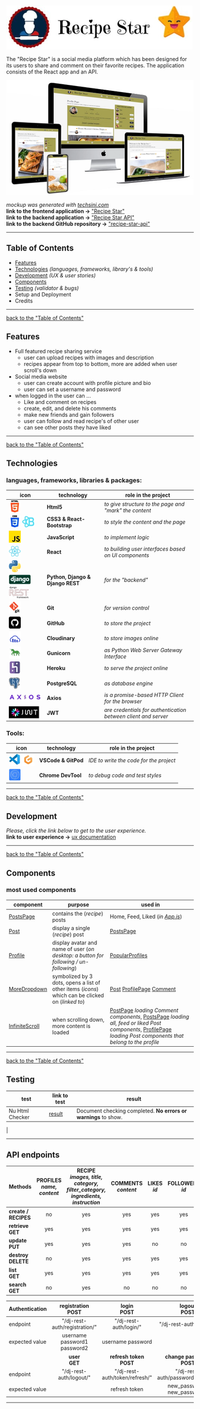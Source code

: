 ![Recipe Star](./docs/images/recipe-star_title.webp)

The "Recipe Star" is a social media platform which has been designed for its users to share and comment on their favorite recipes. The application consists of the React app and an API.

![recipe-star mockup](./docs/images/recipe-star_mockup_2.webp)

*mockup was generated with [techsini.com](https://techsini.com/multi-mockup/index.php)*  
**link to the frontend application ->** ["Recipe Star"](https://recipe-star.herokuapp.com/)  
**link to the backend application ->** ["Recipe Star API"](https://recipe-star-api.herokuapp.com/)  
**link to the backend GitHub repository ->** ["recipe-star-api"](https://github.com/Zolske/recipe-star-api)
***
## Table of Contents
- [Features](#features)
- [Technologies](#technologies) *(languages, frameworks, library's & tools)*
- [Development](#development) *(UX & user stories)*
- [Components](#components)
- [Testing](#testing) *(validator & bugs)*
- Setup and Deployment
- Credits
***
[back to the "Table of Contents"](#table-of-contents)
## Features
- Full featured recipe sharing service
  - user can upload recipes with images and description
  - recipes appear from top to bottom, more are added when user scroll's down
- Social media website
  - user can create account with profile picture and bio
  - user can set a username and password
- when logged in the user can ...
  - Like and comment on recipes
  - create, edit, and delete his comments
  - make new friends and gain followers
  - user can follow and read recipe's of other user
  - can see other posts they have liked
***
[back to the "Table of Contents"](#table-of-contents)
## Technologies
### languages, frameworks, libraries & packages:
|icon|technology|role in the project|
| ---- | ---- | ---- |
|![html](./docs/images/html32x32.webp)|**Html5**|*to give structure to the page and "mark" the content*|
|![css3](./docs/images/css32x32.webp) ![RnB](./docs/images/react-bootstrap32x32.webp)|**CSS3 & React-Bootstrap**|*to style the content and the page*|
|![js](./docs/images/js32x32.webp)|**JavaScript**|*to implement logic*|
|![react](./docs/images/react32x32.webp)|**React**|*to building user interfaces based on UI components*|
|![python](./docs/images/python32x32.webp) ![django](./docs/images/django32x32.webp) ![rest-d](./docs/images/django-rest32x32.webp)|**Python, Django & Django REST**|*for the "backend"*|
|![git](./docs/images/git32x32.webp)|**Git**|*for version control*|
|![gitHub](./docs/images/github32x32.webp)|**GitHub**|*to store the project*|
|![cloudinary](./docs/images/cloudinary32x32.webp)|**Cloudinary**|*to store images online*|
|![gunicorn](./docs/images/gunicornare32x32.webp)|**Gunicorn**|*as Python Web Server Gateway Interface*|
|![heroku](./docs/images/heroku32x32.webp)|**Heroku**|*to serve the project online*|
|![postgreSQL](./docs/images/postgresql32x32.webp)|**PostgreSQL**|*as database engine*|
|![axios](./docs/images/axios32x32.webp)|**Axios**|*is a promise-based HTTP Client for the browser*|
|![jwt](./docs/images/JWT32x32.webp)|**JWT**|*are credentials for authentication between client and server*|
### Tools:
|icon|technology|role in the project|
| ---- | ---- | ---- |
|![vscode](./docs/images/vscode32x32.webp) ![gitPod](./docs/images/gitPod32x32.webp)|**VSCode & GitPod**|*IDE to write the code for the project*|
|![chromDevTool](./docs/images/chromeDevTool32x32.webp)|**Chrome DevTool**|*to debug code and test styles*|
***
[back to the "Table of Contents"](#table-of-contents)
## Development
*Please, click the link below to get to the user experience.*  
**link to user experience ->** [ux documentation](./docs/ux.md)
***
[back to the "Table of Contents"](#table-of-contents)
## Components  
### most used components
| component | purpose | used in |
| --- | --- | --- |
|[PostsPage](./src/pages/posts/PostsPage.js) | contains the (*recipe*) posts | Home, Feed, Liked (*in [App.js](./src/App.js)*)|
|[Post](./src/pages/posts/Post.js)| display a single (*recipe*) post|[PostsPage](./src/pages/posts/PostsPage.js)|
|[Profile](./src/pages/profiles/Profile.js)|display avatar and name of user (*on desktop: a button for following / un-following*) | [PopularProfiles](./src/pages/profiles/PopularProfiles.js)|
|[MoreDropdown](./src/components/MoreDropdown.js)| symbolized by 3 dots, opens a list of other items (*icons*) which can be clicked on (*linked to*)|[Post](./src/pages/posts/Post.js) [ProfilePage](./src/pages/profiles/ProfilePage.js) [Comment](./src/pages/comments/Comment.js)|
|[InfiniteScroll](https://www.npmjs.com/package/react-infinite-scroll-component)|when scrolling down, more content is loaded|[PostPage](./src/pages/posts/Post.js) *loading Comment components*, [PostsPage](./src/pages/posts/PostsPage.js) *loading all, feed or liked Post components*, [ProfilePage](./src/pages/profiles/ProfilePage.js) *loading Post components that belong to the profile*
***
[back to the "Table of Contents"](#table-of-contents)
## Testing
|test|link to test|result|
| --- | --- | --- |
|Nu Html Checker|[result](https://validator.w3.org/nu/?doc=https%3A%2F%2Frecipe-star.herokuapp.com%2F)|Document checking completed. **No errors or warnings** to show.|
|












***
  ## API endpoints

  | Methods                  | PROFILES <br> _name, content_ | RECIPE <br> _images, title, category, filter_category, ingredients, instruction_ | COMMENTS <br> _content_ | LIKES <br> _id_ | FOLLOWERS <br> _id_ |
  | ------------------------ | :---------------------------: | :------------------------------------------------------------------------------: | :---------------------: | :-------------: | :-----------------: |
  | **create /<br> RECIPES** |              no               |                                       yes                                        |           yes           |       yes       |         yes         |
  | **retrieve<br> GET**     |              yes              |                                       yes                                        |           yes           |       yes       |         yes         |
  | **update<br> PUT**       |              yes              |                                       yes                                        |           yes           |       no        |         no          |
  | **destroy<br>DELETE**    |              no               |                                       yes                                        |           yes           |       yes       |         yes         |
  | **list<br>GET**          |              yes              |                                       yes                                        |           yes           |       yes       |         yes         |
  | **search<br>GET**        |              no               |                                       yes                                        |           no            |       no        |         no          |

  | Authentication |  registration <br> **POST**   |      login <br> **POST**       |       logout <br> **POST**       |
  | -------------- | :---------------------------: | :----------------------------: | :------------------------------: |
  | endpoint       | "/dj-rest-auth/registration/" |     "/dj-rest-auth/login/"     |     "/dj-rest-auth/logout/"      |
  | expected value | username password1 password2  |       username password        |
  |                |       **user <br> GET**       |  **refresh token <br> POST**   |  **change password <br> POST**   |
  | endpoint       |    "/dj-rest-auth/logout/"    | "/dj-rest-auth/token/refresh/" | "/dj-rest-auth/password/change/" |
  | expected value |                               |         refresh token          |   new_password1 new_password2    |
***